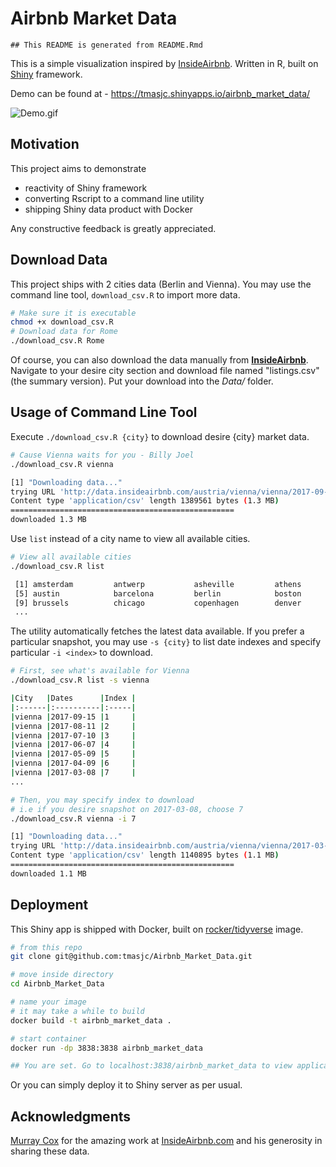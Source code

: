 Airbnb Market Data
================

    ## This README is generated from README.Rmd

This is a simple visualization inspired by [InsideAirbnb](http://insideairbnb.com/). Written in R, built on [Shiny](https://shiny.rstudio.com/) framework.

Demo can be found at - <https://tmasjc.shinyapps.io/airbnb_market_data/>

![Demo.gif](demo.gif)

Motivation
----------

This project aims to demonstrate

-   reactivity of Shiny framework
-   converting Rscript to a command line utility
-   shipping Shiny data product with Docker

Any constructive feedback is greatly appreciated.

Download Data
-------------

This project ships with 2 cities data (Berlin and Vienna). You may use the command line tool, `download_csv.R` to import more data.

``` bash
# Make sure it is executable
chmod +x download_csv.R
# Download data for Rome
./download_csv.R Rome
```

Of course, you can also download the data manually from **[InsideAirbnb](http://insideairbnb.com/get-the-data.html)**. Navigate to your desire city section and download file named "listings.csv" (the summary version). Put your download into the *Data/* folder.

Usage of Command Line Tool
--------------------------

Execute `./download_csv.R {city}` to download desire {city} market data.

``` bash
# Cause Vienna waits for you - Billy Joel
./download_csv.R vienna

[1] "Downloading data..."
trying URL 'http://data.insideairbnb.com/austria/vienna/vienna/2017-09-15/visualisations/listings.csv'
Content type 'application/csv' length 1389561 bytes (1.3 MB)
==================================================
downloaded 1.3 MB
```

Use `list` instead of a city name to view all available cities.

``` bash
# View all available cities
./download_csv.R list

 [1] amsterdam         antwerp           asheville         athens           
 [5] austin            barcelona         berlin            boston           
 [9] brussels          chicago           copenhagen        denver           
 ...
```

The utility automatically fetches the latest data available. If you prefer a particular snapshot, you may use `-s {city}` to list date indexes and specify particular `-i <index>` to download.

``` bash
# First, see what's available for Vienna
./download_csv.R list -s vienna

|City   |Dates      |Index |
|:------|:----------|:-----|
|vienna |2017-09-15 |1     |
|vienna |2017-08-11 |2     |
|vienna |2017-07-10 |3     |
|vienna |2017-06-07 |4     |
|vienna |2017-05-09 |5     |
|vienna |2017-04-09 |6     |
|vienna |2017-03-08 |7     |
...

# Then, you may specify index to download
# i.e if you desire snapshot on 2017-03-08, choose 7
./download_csv.R vienna -i 7

[1] "Downloading data..."
trying URL 'http://data.insideairbnb.com/austria/vienna/vienna/2017-03-08/visualisations/listings.csv'
Content type 'application/csv' length 1140895 bytes (1.1 MB)
==================================================
downloaded 1.1 MB
```

Deployment
----------

This Shiny app is shipped with Docker, built on [rocker/tidyverse](https://hub.docker.com/r/rocker/tidyverse/) image.

``` bash
# from this repo
git clone git@github.com:tmasjc/Airbnb_Market_Data.git

# move inside directory
cd Airbnb_Market_Data

# name your image
# it may take a while to build
docker build -t airbnb_market_data .

# start container
docker run -dp 3838:3838 airbnb_market_data

## You are set. Go to localhost:3838/airbnb_market_data to view application. 
```

Or you can simply deploy it to Shiny server as per usual.

Acknowledgments
---------------

[Murray Cox](http://www.murraycox.com/) for the amazing work at [InsideAirbnb.com](http://insideairbnb.com/index.html) and his generosity in sharing these data.
